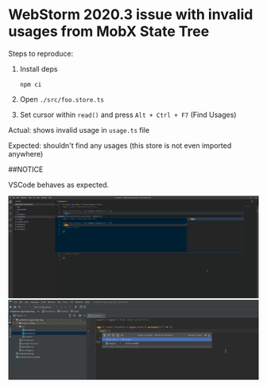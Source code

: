 # WebStorm 2020.3 issue with invalid usages from MobX State Tree

Steps to reproduce:

1. Install deps

       npm ci

2. Open `./src/foo.store.ts`
3. Set cursor within `read()` and press `Alt + Ctrl + F7` (Find Usages)

Actual: shows invalid usage in `usage.ts` file

Expected: shouldn't find any usages (this store is not even imported anywhere)

##NOTICE

VSCode behaves as expected.

![VSCode](./images/vscode.png)
![WebStorm](./images/webstorm.png)
